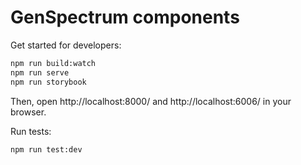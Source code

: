 # GenSpectrum components

Get started for developers:

```bash
npm run build:watch
npm run serve
npm run storybook
```

Then, open http://localhost:8000/ and http://localhost:6006/ in your browser.

Run tests:

```bash
npm run test:dev
```
